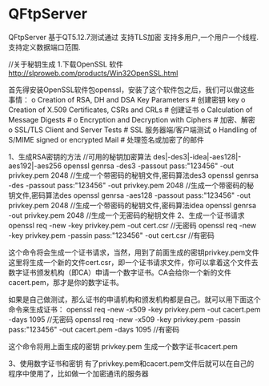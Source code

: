 # QFtpServer


QFtpServer 
基于QT5.12.7测试通过
支持TLS加密
支持多用户,一个用户一个线程.
支持定义数据端口范围.


//关于秘钥生成
1.下载OpenSSL 软件 http://slproweb.com/products/Win32OpenSSL.html

首先得安装OpenSSL软件包openssl，安装了这个软件包之后，我们可以做这些事情： 
  o  Creation of RSA, DH and DSA Key Parameters # 创建密钥 key 
  o  Creation of X.509 Certificates, CSRs and CRLs # 创建证书 
  o  Calculation of Message Digests                # 
  o  Encryption and Decryption with Ciphers # 加密、解密 
  o  SSL/TLS Client and Server Tests        # SSL 服务器端/客户端测试 
  o  Handling of S/MIME signed or encrypted Mail  # 处理签名或加密了的邮件 

1、生成RSA密钥的方法 
//可用的秘钥加密算法 des|-des3|-idea|-aes128|-aes192|-aes256
openssl genrsa -des3 -passout pass:"123456" -out privkey.pem 2048 //生成一个带密码的秘钥文件,密码算法des3
openssl genrsa -des -passout pass:"123456" -out privkey.pem 2048 //生成一个带密码的秘钥文件,密码算法des
openssl genrsa -aes128 -passout pass:"123456" -out privkey.pem 2048 //生成一个带密码的秘钥文件,密码算法idea
openssl genrsa -out privkey.pem 2048  		//生成一个无密码的秘钥文件
2、生成一个证书请求 
openssl req -new -key privkey.pem -out cert.csr  //无密码
openssl req -new -key privkey.pem -passin pass:"123456" -out cert.csr //有密码

这个命令将会生成一个证书请求，当然，用到了前面生成的密钥privkey.pem文件 
这里将生成一个新的文件cert.csr，即一个证书请求文件，你可以拿着这个文件去数字证书颁发机构（即CA）申请一个数字证书。CA会给你一个新的文件cacert.pem，那才是你的数字证书。 

如果是自己做测试，那么证书的申请机构和颁发机构都是自己。就可以用下面这个命令来生成证书： 
openssl req -new -x509 -key privkey.pem -out cacert.pem -days 1095 //无密码
openssl req -new -x509 -key privkey.pem -passin pass:"123456" -out cacert.pem -days 1095 //有密码

这个命令将用上面生成的密钥 privkey.pem 生成一个数字证书cacert.pem 

3、使用数字证书和密钥 
有了privkey.pem和cacert.pem文件后就可以在自己的程序中使用了，比如做一个加密通讯的服务器



